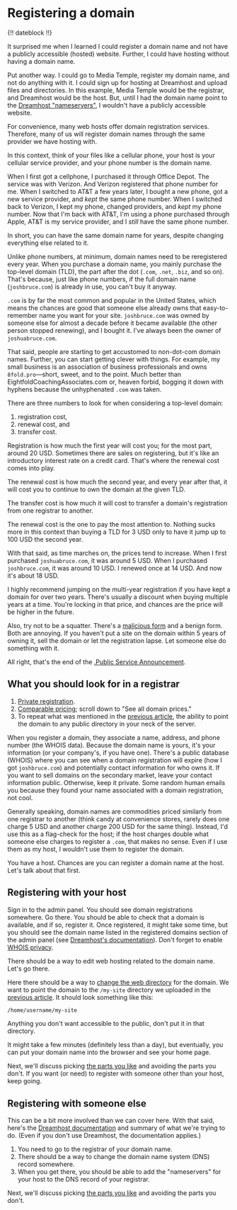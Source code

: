 # Registering a domain

{!! dateblock !!}

It surprised me when I learned I could register a domain name and not have a publicly accessible (hosted) website. Further, I could have hosting without having a domain name. 

Put another way. I could go to Media Temple, register my domain name, and not do anything with it. I could sign up for hosting at Dreamhost and upload files and directories. In this example, Media Temple would be the registrar, and Dreamhost would be the host. But, until I had the domain name point to the [Dreamhost "nameservers"](https://help.dreamhost.com/hc/en-us/articles/216385467-Nameservers-overview), I wouldn't have a publicly accessible website.

For convenience, many web hosts offer domain registration services. Therefore, many of us will register domain names through the same provider we have hosting with.

In this context, think of your files like a cellular phone, your host is your cellular service provider, and your phone number is the domain name.

When I first got a cellphone, I purchased it through Office Depot. The service was with Verizon. And Verizon registered that phone number for me. When I switched to AT&T a few years later, I bought a new phone, got a new service provider, and *kept* the same phone number. When I switched back to Verizon, I kept my phone, changed providers, and *kept* my phone number. Now that I'm back with AT&T, I'm using a phone purchased through Apple, AT&T is my service provider, and I *still* have the same phone number.

In short, you can have the same domain name for years, despite changing everything else related to it.

Unlike phone numbers, at minimum, domain names need to be reregistered every year. When you purchase a domain name, you mainly purchase the top-level domain (TLD), the part after the dot (`.com`, `.net`, `.biz`, and so on). That's because, just like phone numbers, if the full domain name (`joshbruce.com`) is already in use, you can't buy it anyway.

`.com` is by far the most common and popular in the United States, which means the chances are good that someone else already owns that easy-to-remember name you want for your site. `joshbruce.com` was owned by someone else for almost a decade before it became available (the other person stopped renewing), and I bought it. I've always been the owner of `joshuabruce.com`. 

That said, people are starting to get accustomed to non-dot-com domain names. Further, you can start getting clever with things. For example, my small business is an association of business professionals and owns `8fold.pro`—short, sweet, and to the point. Much better than EightfoldCoachingAssociates.com or, heaven forbid, bogging it down with hyphens because the unhyphenated `.com` was taken.

There are three numbers to look for when considering a top-level domain:

1. registration cost,
2. renewal cost, and
3. transfer cost.

Registration is how much the first year will cost you; for the most part, around 20 USD. Sometimes there are sales on registering, but it's like an introductory interest rate on a credit card. That's where the renewal cost comes into play.

The renewal cost is how much the second year, and every year after that, it will cost you to continue to own the domain at the given TLD.

The transfer cost is how much it will cost to transfer a domain's registration from one registrar to another.

The renewal cost is the one to pay the most attention to. Nothing sucks more in this context than buying a TLD for 3 USD only to have it jump up to 100 USD the second year.

With that said, as time marches on, the prices tend to increase. When I first purchased `joshuabruce.com`, it was around 5 USD. When I purchased `joshbruce.com`, it was around 10 USD. I renewed once at 14 USD. And now it's about 18 USD.

I highly recommend jumping on the multi-year registration if you have kept a domain for over two years. There's usually a discount when buying multiple years at a time. You're locking in that price, and chances are the price will be higher in the future.

Also, try not to be a squatter. There's a [malicious form](https://en.wikipedia.org/wiki/Cybersquatting) and a benign form. Both are annoying. If you haven't put a site on the domain within 5 years of owning it, sell the domain or let the registration lapse. Let someone else do something with it.

All right, that's the end of the [.Public Service Announcement](PSA).

## What you should look for in a registrar

1. [Private registration](https://www.dreamhost.com/domains/private-registration/).
2. [Comparable pricing](https://www.dreamhost.com/domains/); scroll down to "See all domain prices."
3. To repeat what was mentioned in the [previous article](/essays-and-editorials/webdev/absolute-beginners/hosting-externally/), the ability to point the domain to any public directory in your neck of the server.

When you register a domain, they associate a name, address, and phone number (the WHOIS data). Because the domain name is yours, it's your information (or your company's, if you have one). There's a public database (WHOIS) where you can see when a domain registration will expire (how I got `joshbruce.com`) and potentially contact information for who owns it. If you want to sell domains on the secondary market, leave your contact information public. Otherwise, keep it private. Some random human emails you because they found your name associated with a domain registration, not cool.

Generally speaking, domain names are commodities priced similarly from one registrar to another (think candy at convenience stores, rarely does one charge 5 USD and another charge 200 USD for the same thing). Instead, I'd use this as a flag-check for the host; if the host charges double what someone else charges to register a `.com`, that makes no sense. Even if I use them as my host, I wouldn't use them to register the domain.

You have a host. Chances are you can register a domain name at the host. Let's talk about that first.

## Registering with your host

Sign in to the admin panel. You should see domain registrations somewhere. Go there. You should be able to check that a domain is available, and if so, register it. Once registered, it might take some time, but you should see the domain name listed in the registered domains section of the admin panel (see [Dreamhost's documentation](https://help.dreamhost.com/hc/en-us/articles/215767937-Domain-registration-overview)). Don't forget to enable [WHOIS privacy](https://help.dreamhost.com/hc/en-us/articles/216458407).

There should be a way to edit web hosting related to the domain name. Let's go there.

Here there should be a way to [change the web directory](https://help.dreamhost.com/hc/en-us/articles/360041534491-Changing-the-web-directory-assigned-to-a-domain) for the domain. We want to point the domain to the `/my-site` directory we uploaded in the [previous article](/essays-and-editorials/webdev/absolute-beginners/hosting-externally/). It should look something like this:

```html
/home/username/my-site
```

Anything you don't want accessible to the public, don't put it in that directory.

It might take a few minutes (definitely less than a day), but eventually, you can put your domain name into the browser and see your home page.

Next, we'll discuss picking [the parts you like](/essays-and-editorials/webdev/absolute-beginners/what-you-like/) and avoiding the parts you don't. If you want (or need) to register with someone other than your host, keep going.

## Registering with someone else

This can be a bit more involved than we can cover here. With that said, here's the [Dreamhost documentation](https://help.dreamhost.com/hc/en-us/articles/214694378-What-DreamHost-DNS-records-do-I-point-my-site-to-) and summary of what we're trying to do. (Even if you don't use Dreamhost, the documentation applies.)

1. You need to go to the registrar of your domain name.
2. There should be a way to change the domain name system (DNS) record somewhere.
3. When you get there, you should be able to add the "nameservers" for your host to the DNS record of your registrar.

Next, we'll discuss picking [the parts you like](/essays-and-editorials/webdev/absolute-beginners/what-you-like/) and avoiding the parts you don't.
